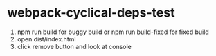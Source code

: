 # webpack-cyclical-deps-test

1. npm run build for buggy build or npm run build-fixed for fixed build
2. open dist/index.html
3. click remove button and look at console
